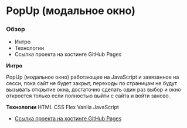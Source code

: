
# PopUp (модальное окно)

### Обзор
* Интро
* Технологии
* Ссылка проекта на хостинге GitHub Pages

**Интро**

PopUp (модальное окно) работающее на JavaScript и завязанное на сесси, пока сайт не будет закрыт, переходы по страницам не будут вызывать открытие окна, достаточно сделать один раз выбор и окно откроется только если полностью выйти с сайта и войти заново.

**Технологии**
HTML
CSS
Flex
Vanila JavaScript

* [Ссылка проекта на хостинге GitHub Pages](https://stanmur.github.io/pop-up/index.html)

